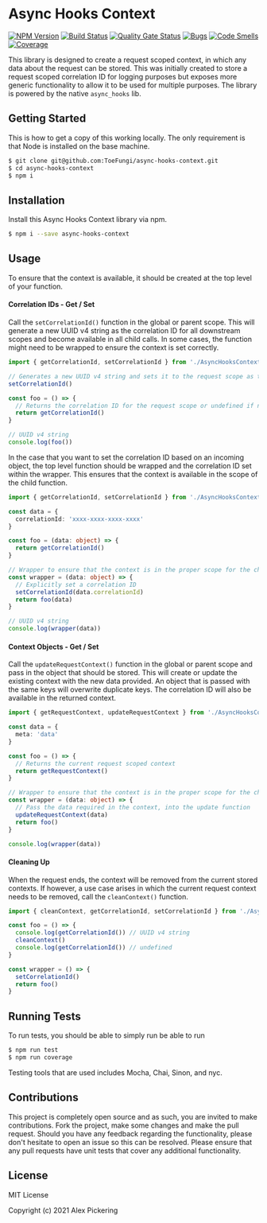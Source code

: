 # Async Hooks Context

[![NPM Version](https://badge.fury.io/js/async-hooks-context.svg)](https://badge.fury.io/js/async-hooks-context)
[![Build Status](https://travis-ci.org/ToeFungi/async-hooks-context.svg?branch=master)](https://travis-ci.org/ToeFungi/async-hooks-context)
[![Quality Gate Status](https://sonarcloud.io/api/project_badges/measure?project=async-hooks-context&metric=alert_status)](https://sonarcloud.io/dashboard?id=async-hooks-context)
[![Bugs](https://sonarcloud.io/api/project_badges/measure?project=async-hooks-context&metric=bugs)](https://sonarcloud.io/dashboard?id=async-hooks-context)
[![Code Smells](https://sonarcloud.io/api/project_badges/measure?project=async-hooks-context&metric=code_smells)](https://sonarcloud.io/dashboard?id=async-hooks-context)
[![Coverage](https://sonarcloud.io/api/project_badges/measure?project=async-hooks-context&metric=coverage)](https://sonarcloud.io/dashboard?id=async-hooks-context)

This library is designed to create a request scoped context, in which any data about the request can be stored. This was
initially created to store a request scoped correlation ID for logging purposes but exposes more generic functionality
to allow it to be used for multiple purposes. The library is powered by the native `async_hooks` lib.

## Getting Started

This is how to get a copy of this working locally. The only requirement is that Node is installed on the base machine.

```bash
$ git clone git@github.com:ToeFungi/async-hooks-context.git
$ cd async-hooks-context
$ npm i
```

## Installation

Install this Async Hooks Context library via npm.

```bash
$ npm i --save async-hooks-context
```

## Usage

To ensure that the context is available, it should be created at the top level of your function.

#### Correlation IDs - Get / Set

Call the `setCorrelationId()` function in the global or parent scope. This will generate a new UUID v4 string as the
correlation ID for all downstream scopes and become available in all child calls. In some cases, the function might need
to be wrapped to ensure the context is set correctly.

```typeScript
import { getCorrelationId, setCorrelationId } from './AsyncHooksContext'

// Generates a new UUID v4 string and sets it to the request scope as the correlation ID
setCorrelationId()

const foo = () => {
  // Returns the correlation ID for the request scope or undefined if not set
  return getCorrelationId()
}

// UUID v4 string
console.log(foo())
```

In the case that you want to set the correlation ID based on an incoming object, the top level function should be
wrapped and the correlation ID set within the wrapper. This ensures that the context is available in the scope of the
child function.

```typeScript
import { getCorrelationId, setCorrelationId } from './AsyncHooksContext'

const data = {
  correlationId: 'xxxx-xxxx-xxxx-xxxx'
}

const foo = (data: object) => {
  return getCorrelationId()
}

// Wrapper to ensure that the context is in the proper scope for the child function
const wrapper = (data: object) => {
  // Explicitly set a correlation ID
  setCorrelationId(data.correlationId)
  return foo(data)
}

// UUID v4 string
console.log(wrapper(data))
```

#### Context Objects - Get / Set

Call the `updateRequestContext()` function in the global or parent scope and pass in the object that should be stored.
This will create or update the existing context with the new data provided. An object that is passed with the same keys
will overwrite duplicate keys. The correlation ID will also be available in the returned context.

```typeScript
import { getRequestContext, updateRequestContext } from './AsyncHooksContext'

const data = {
  meta: 'data'
}

const foo = () => {
  // Returns the current request scoped context
  return getRequestContext()
}

// Wrapper to ensure that the context is in the proper scope for the child function
const wrapper = (data: object) => {
  // Pass the data required in the context, into the update function
  updateRequestContext(data)
  return foo()
}

console.log(wrapper(data))
```

#### Cleaning Up

When the request ends, the context will be removed from the current stored contexts. If however, a use case arises in
which the current request context needs to be removed, call the `cleanContext()` function.

```typeScript
import { cleanContext, getCorrelationId, setCorrelationId } from './AsyncHooksContext'

const foo = () => {
  console.log(getCorrelationId()) // UUID v4 string
  cleanContext()
  console.log(getCorrelationId()) // undefined
}

const wrapper = () => {
  setCorrelationId()
  return foo()
}
```

## Running Tests

To run tests, you should be able to simply run be able to run

```bash
$ npm run test
$ npm run coverage
```

Testing tools that are used includes Mocha, Chai, Sinon, and nyc.

## Contributions

This project is completely open source and as such, you are invited to make contributions. Fork the project, make some
changes and make the pull request. Should you have any feedback regarding the functionality, please don't hesitate to
open an issue so this can be resolved. Please ensure that any pull requests have unit tests that cover any additional
functionality.

## License

MIT License

Copyright (c) 2021 Alex Pickering
